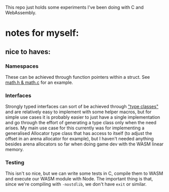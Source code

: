 This repo just holds some experiments I've been doing with C and WebAssembly.



# notes for myself:

## nice to haves:
### Namespaces
These can be achieved through function pointers within a struct. See [math.h & math.c](./c/math) for an example.

### Interfaces
Strongly typed interfaces can sort of be achieved through ["type classes"](https://github.com/TotallyNotChase/c-iterators/blob/master/Typeclass%20Pattern.md) and are relatively easy to implement with some helper macros, but for simple use cases it is probably easier to just have a single implementation and go through the effort of generating a type class only when the need arises. My main use case for this currently was for implementing a generalised Allocator type class that has access to itself (to adjust the offset in an arena allocator for example), but I haven't needed anything besides arena allocators so far when doing game dev with the WASM linear memory.

### Testing
This isn't so nice, but we can write some tests in C, compile them to WASM and execute our WASM module with Node. The important thing is that, since we're compiling with `-nostdlib`, we don't have `exit` or similar. 


